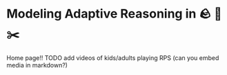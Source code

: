 # Modeling Adaptive Reasoning in 🪨 📜 ✂️

Home page!!
TODO add videos of kids/adults playing RPS (can you embed media in markdown?)
